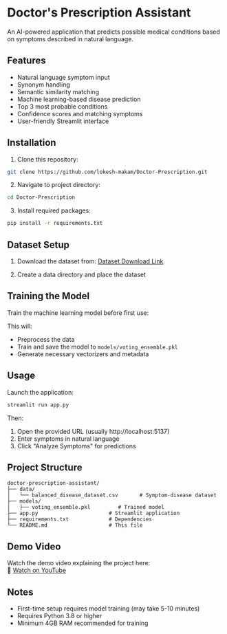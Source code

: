 # Doctor's Prescription Assistant

An AI-powered application that predicts possible medical conditions based on symptoms described in natural language.

## Features

- Natural language symptom input
- Synonym handling
- Semantic similarity matching
- Machine learning-based disease prediction
- Top 3 most probable conditions
- Confidence scores and matching symptoms
- User-friendly Streamlit interface

## Installation

1. Clone this repository:
```bash
git clone https://github.com/lokesh-makam/Doctor-Prescription.git
```

2. Navigate to project directory:
```bash
cd Doctor-Prescription
```

3. Install required packages:
```bash
pip install -r requirements.txt
```

## Dataset Setup

1. Download the dataset from:
[Dataset Download Link](https://www.kaggle.com/datasets/b210499makamlokesh/symptoms-to-disease)

2. Create a data directory and place the dataset

## Training the Model

Train the machine learning model before first use:

This will:
- Preprocess the data
- Train and save the model to `models/voting_ensemble.pkl`
- Generate necessary vectorizers and metadata

## Usage

Launch the application:
```bash
streamlit run app.py
```

Then:
1. Open the provided URL (usually http://localhost:5137)
2. Enter symptoms in natural language
3. Click "Analyze Symptoms" for predictions

## Project Structure

```
doctor-prescription-assistant/
├── data/
│   └── balanced_disease_dataset.csv       # Symptom-disease dataset
├── models/
│   ├── voting_ensemble.pkl         # Trained model
├── app.py                       # Streamlit application
├── requirements.txt             # Dependencies
└── README.md                    # This file
```

## Demo Video

Watch the demo video explaining the project here:  
🎥 [Watch on YouTube](https://youtu.be/KyiCHv-rDUU?si=qfBgqtxGaVaw0wN9)
## Notes

- First-time setup requires model training (may take 5-10 minutes)
- Requires Python 3.8 or higher
- Minimum 4GB RAM recommended for training
```